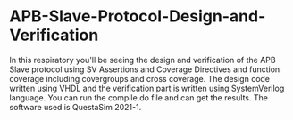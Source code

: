 # APB-Slave-Protocol-Design-and-Verification
In this respiratory you'll be seeing the design and verification of the APB Slave protocol using SV Assertions and Coverage Directives and function coverage including covergroups and cross coverage. The design code written using VHDL and the verification part is written using SystemVerilog language.
You can run the compile.do file and can get the results.
The software used is QuestaSim 2021-1.

